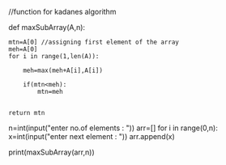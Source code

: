 //function for kadanes algorithm


def maxSubArray(A,n):
    
    mtn=A[0] //assigning first element of the array
    meh=A[0]
    for i in range(1,len(A)): 
        
        meh=max(meh+A[i],A[i])
        
        if(mtn<meh):
            mtn=meh
            
            
    return mtn
    
    
n=int(input("enter no.of elements : "))
arr=[]
for i in range(0,n):
    x=int(input("enter next element : "))
    arr.append(x)
    
print(maxSubArray(arr,n))
